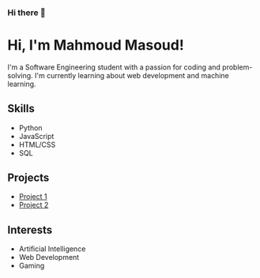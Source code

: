 ### Hi there 👋

<!--
**MaMasoud/MaMasoud** is a ✨ _special_ ✨ repository because its `README.md` (this file) appears on your GitHub profile.

Here are some ideas to get you started:

- 🔭 I’m currently working on ...
- 🌱 I’m currently learning ...
- 👯 I’m looking to collaborate on ...
- 🤔 I’m looking for help with ...
- 💬 Ask me about ...
- 📫 How to reach me: ...
- 😄 Pronouns: ...
- ⚡ Fun fact: ...
-->
# Hi, I'm Mahmoud Masoud!

I'm a Software Engineering student with a passion for coding and problem-solving. I'm currently learning about web development and machine learning.

## Skills

- Python
- JavaScript
- HTML/CSS
- SQL

## Projects

- [Project 1](https://github.com/MaMasoud/YTubecourses)
- [Project 2](https://github.com/mahmoudmasoud/project2)

## Interests

- Artificial Intelligence
- Web Development
- Gaming

